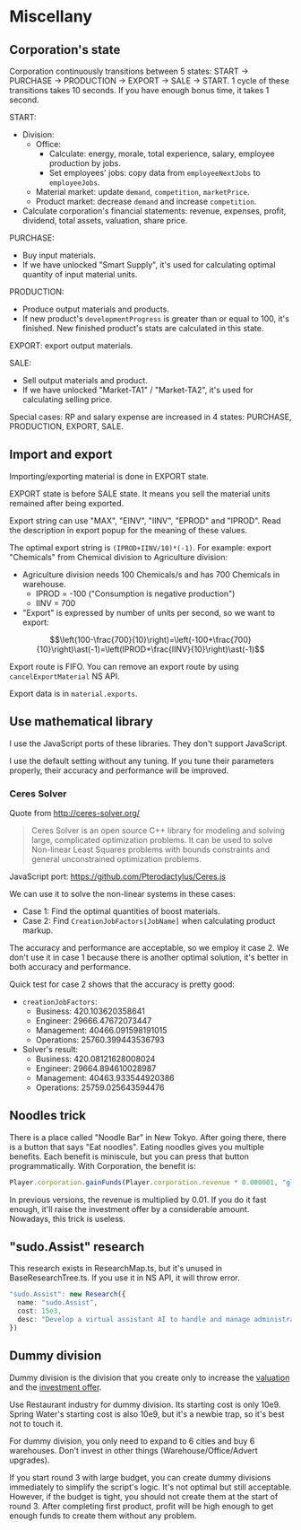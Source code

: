 # Miscellany

## Corporation's state

Corporation continuously transitions between 5 states: START → PURCHASE → PRODUCTION → EXPORT → SALE → START. 1 cycle of these transitions takes 10 seconds. If you have enough bonus time, it takes 1 second.

START:

- Division:
  - Office:
    - Calculate: energy, morale, total experience, salary, employee production by jobs.
    - Set employees' jobs: copy data from `employeeNextJobs` to `employeeJobs`.
  - Material market: update `demand`, `competition`, `marketPrice`.
  - Product market: decrease `demand` and increase `competition`.
- Calculate corporation's financial statements: revenue, expenses, profit, dividend, total assets, valuation, share price.

PURCHASE:

- Buy input materials.
- If we have unlocked "Smart Supply", it's used for calculating optimal quantity of input material units.

PRODUCTION:

- Produce output materials and products.
- If new product's `developmentProgress` is greater than or equal to 100, it's finished. New finished product's stats are calculated in this state.

EXPORT: export output materials.

SALE:

- Sell output materials and product.
- If we have unlocked "Market-TA1" / "Market-TA2", it's used for calculating selling price.

Special cases: RP and salary expense are increased in 4 states: PURCHASE, PRODUCTION, EXPORT, SALE.

## Import and export

Importing/exporting material is done in EXPORT state.

EXPORT state is before SALE state. It means you sell the material units remained after being exported.

Export string can use "MAX", "EINV", "IINV", "EPROD" and "IPROD". Read the description in export popup for the meaning of these values.

The optimal export string is `(IPROD+IINV/10)*(-1)`. For example: export "Chemicals" from Chemical division to Agriculture division:

- Agriculture division needs 100 Chemicals/s and has 700 Chemicals in warehouse.
  - IPROD = -100 ("Consumption is negative production")
  - IINV = 700
- "Export" is expressed by number of units per second, so we want to export:

$$\left(100-\frac{700}{10}\right)=\left(-100+\frac{700}{10}\right)\ast(-1)=\left(IPROD+\frac{IINV}{10}\right)\ast(-1)$$

Export route is FIFO. You can remove an export route by using `cancelExportMaterial` NS API.

Export data is in `material.exports`.

## Use mathematical library

I use the JavaScript ports of these libraries. They don't support JavaScript.

I use the default setting without any tuning. If you tune their parameters properly, their accuracy and performance will be improved.

### Ceres Solver

Quote from <http://ceres-solver.org/>

> Ceres Solver is an open source C++ library for modeling and solving large, complicated optimization problems. It can be used to solve Non-linear Least Squares problems with bounds constraints and general unconstrained optimization problems.

JavaScript port: <https://github.com/Pterodactylus/Ceres.js>

We can use it to solve the non-linear systems in these cases:

- Case 1: Find the optimal quantities of boost materials.
- Case 2: Find `CreationJobFactors[JobName]` when calculating product markup.

The accuracy and performance are acceptable, so we employ it case 2. We don't use it in case 1 because there is another optimal solution, it's better in both accuracy and performance.

Quick test for case 2 shows that the accuracy is pretty good:

- `creationJobFactors`:
  - Business: 420.103620358641
  - Engineer: 29666.47672073447
  - Management: 40466.091598191015
  - Operations: 25760.399443536793
- Solver's result:
  - Business: 420.08121628008024
  - Engineer: 29664.894610028987
  - Management: 40463.933544920386
  - Operations: 25759.025643594476

## Noodles trick

There is a place called "Noodle Bar" in New Tokyo. After going there, there is a button that says "Eat noodles". Eating noodles gives you multiple benefits. Each benefit is miniscule, but you can press that button programmatically. With Corporation, the benefit is:

```typescript
Player.corporation.gainFunds(Player.corporation.revenue * 0.000001, "glitch in reality");
```

In previous versions, the revenue is multiplied by 0.01. If you do it fast enough, it'll raise the investment offer by a considerable amount. Nowadays, this trick is useless.

## "sudo.Assist" research

This research exists in ResearchMap.ts, but it's unused in BaseResearchTree.ts. If you use it in NS API, it will throw error.

```typescript
"sudo.Assist": new Research({
  name: "sudo.Assist",
  cost: 15e3,
  desc: "Develop a virtual assistant AI to handle and manage administrative issues for your corporation.",
})
```

## Dummy division

Dummy division is the division that you create only to increase the [valuation](./financial-statement.md) and the [investment offer](./financial-statement.md).

Use Restaurant industry for dummy division. Its starting cost is only 10e9. Spring Water's starting cost is also 10e9, but it's a newbie trap, so it's best not to touch it.

For dummy division, you only need to expand to 6 cities and buy 6 warehouses. Don't invest in other things (Warehouse/Office/Advert upgrades).

If you start round 3 with large budget, you can create dummy divisions immediately to simplify the script's logic. It's not optimal but still acceptable. However, if the budget is tight, you should not create them at the start of round 3. After completing first product, profit will be high enough to get enough funds to create them without any problem.

